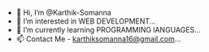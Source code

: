 - 👋 Hi, I’m @Karthik-Somanna
- 👀 I’m interested in WEB DEVELOPMENT...
- 🌱 I’m currently learning PROGRAMMING lANGUAGES...
- 📫 Contact Me - karthiksomanna16@gmail.com...

<!---
Karthik-Somanna/Karthik-Somanna is a ✨ special ✨ repository because its `README.md` (this file) appears on your GitHub profile.
You can click the Preview link to take a look at your changes.
--->
